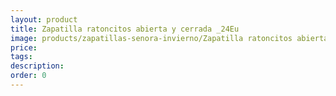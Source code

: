 ```yaml
---
layout: product
title: Zapatilla ratoncitos abierta y cerrada _24Eu
image: products/zapatillas-senora-invierno/Zapatilla ratoncitos abierta y cerrada _24Eu.jpeg
price: 
tags: 
description: 
order: 0
---
```

